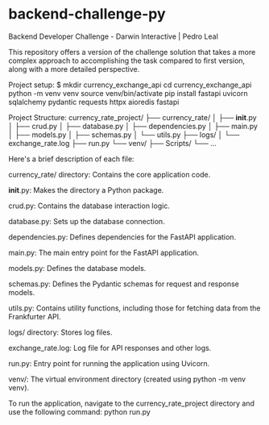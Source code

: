 # backend-challenge-py
 Backend Developer Challenge - Darwin Interactive | Pedro Leal

This repository offers a version of the challenge solution that takes a more complex approach to accomplishing the task compared to first version, along with a more detailed perspective.

Project setup:
$ mkdir currency_exchange_api
cd currency_exchange_api
python -m venv venv
source venv/bin/activate
pip install fastapi uvicorn sqlalchemy pydantic requests httpx aioredis fastapi

Project Structure:
currency_rate_project/
├── currency_rate/
│   ├── __init__.py
│   ├── crud.py
│   ├── database.py
│   ├── dependencies.py
│   ├── main.py
│   ├── models.py
│   ├── schemas.py
│   └── utils.py
├── logs/
│   └── exchange_rate.log
├── run.py
└── venv/
    ├── Scripts/
    └── ...

Here's a brief description of each file:

currency_rate/ directory: Contains the core application code.

__init__.py: Makes the directory a Python package.

crud.py: Contains the database interaction logic.

database.py: Sets up the database connection.

dependencies.py: Defines dependencies for the FastAPI application.

main.py: The main entry point for the FastAPI application.

models.py: Defines the database models.

schemas.py: Defines the Pydantic schemas for request and response models.

utils.py: Contains utility functions, including those for fetching data from the Frankfurter API.

logs/ directory: Stores log files.

exchange_rate.log: Log file for API responses and other logs.

run.py: Entry point for running the application using Uvicorn.

venv/: The virtual environment directory (created using python -m venv venv).

To run the application, navigate to the currency_rate_project directory and use the following command: python run.py
